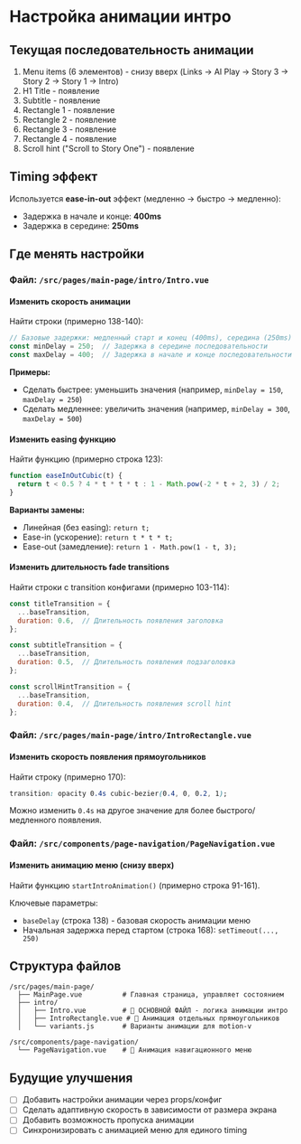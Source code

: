 # Настройка анимации интро

## Текущая последовательность анимации

1. Menu items (6 элементов) - снизу вверх (Links → AI Play → Story 3 → Story 2 → Story 1 → Intro)
2. H1 Title - появление
3. Subtitle - появление
4. Rectangle 1 - появление
5. Rectangle 2 - появление
6. Rectangle 3 - появление
7. Rectangle 4 - появление
8. Scroll hint ("Scroll to Story One") - появление

## Timing эффект

Используется **ease-in-out** эффект (медленно → быстро → медленно):
- Задержка в начале и конце: **400ms**
- Задержка в середине: **250ms**

## Где менять настройки

### Файл: `/src/pages/main-page/intro/Intro.vue`

#### Изменить скорость анимации

Найти строки (примерно 138-140):

```javascript
// Базовые задержки: медленный старт и конец (400ms), середина (250ms)
const minDelay = 250;  // Задержка в середине последовательности
const maxDelay = 400;  // Задержка в начале и конце последовательности
```

**Примеры:**
- Сделать быстрее: уменьшить значения (например, `minDelay = 150`, `maxDelay = 250`)
- Сделать медленнее: увеличить значения (например, `minDelay = 300`, `maxDelay = 500`)

#### Изменить easing функцию

Найти функцию (примерно строка 123):

```javascript
function easeInOutCubic(t) {
  return t < 0.5 ? 4 * t * t * t : 1 - Math.pow(-2 * t + 2, 3) / 2;
}
```

**Варианты замены:**
- Линейная (без easing): `return t;`
- Ease-in (ускорение): `return t * t * t;`
- Ease-out (замедление): `return 1 - Math.pow(1 - t, 3);`

#### Изменить длительность fade transitions

Найти строки с transition конфигами (примерно 103-114):

```javascript
const titleTransition = {
  ...baseTransition,
  duration: 0.6,  // Длительность появления заголовка
};

const subtitleTransition = {
  ...baseTransition,
  duration: 0.5,  // Длительность появления подзаголовка
};

const scrollHintTransition = {
  ...baseTransition,
  duration: 0.4,  // Длительность появления scroll hint
};
```

### Файл: `/src/pages/main-page/intro/IntroRectangle.vue`

#### Изменить скорость появления прямоугольников

Найти строку (примерно 170):

```css
transition: opacity 0.4s cubic-bezier(0.4, 0, 0.2, 1);
```

Можно изменить `0.4s` на другое значение для более быстрого/медленного появления.

### Файл: `/src/components/page-navigation/PageNavigation.vue`

#### Изменить анимацию меню (снизу вверх)

Найти функцию `startIntroAnimation()` (примерно строка 91-161).

Ключевые параметры:
- `baseDelay` (строка 138) - базовая скорость анимации меню
- Начальная задержка перед стартом (строка 168): `setTimeout(..., 250)`

## Структура файлов

```
/src/pages/main-page/
  ├── MainPage.vue          # Главная страница, управляет состоянием
  ├── intro/
  │   ├── Intro.vue         # 🔧 ОСНОВНОЙ ФАЙЛ - логика анимации интро
  │   ├── IntroRectangle.vue # 🔧 Анимация отдельных прямоугольников
  │   └── variants.js       # Варианты анимации для motion-v

/src/components/page-navigation/
  └── PageNavigation.vue    # 🔧 Анимация навигационного меню
```

## Будущие улучшения

- [ ] Добавить настройки анимации через props/конфиг
- [ ] Сделать адаптивную скорость в зависимости от размера экрана
- [ ] Добавить возможность пропуска анимации
- [ ] Синхронизировать с анимацией меню для единого timing
